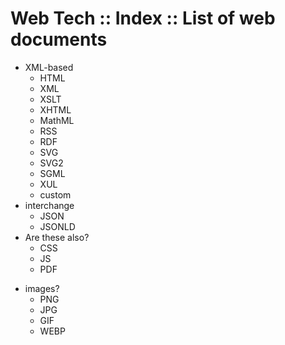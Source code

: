 # Web Tech :: Index :: List of web documents

* XML-based
  - HTML
  - XML
  - XSLT
  - XHTML
  - MathML
  - RSS
  - RDF
  - SVG
  - SVG2
  - SGML
  - XUL
  - custom
* interchange
  - JSON
  - JSONLD
* Are these also?
  - CSS
  - JS
  - PDF
- images?
  - PNG
  - JPG
  - GIF
  - WEBP
